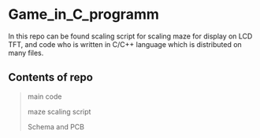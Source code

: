 # Game_in_C_programm
 In this repo can be found scaling script for scaling maze for display on LCD TFT, and code who is written in C/C++ language which is distributed on many files.
## Contents of repo
> main code
>
>  maze scaling script
> 
> Schema and PCB

